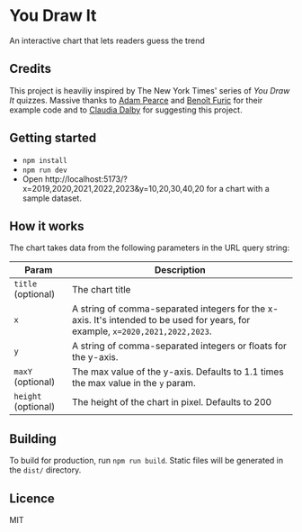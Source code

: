# You Draw It

An interactive chart that lets readers guess the trend

## Credits

This project is heaviliy inspired by The New York Times' series of _You Draw It_ quizzes. Massive thanks to [Adam Pearce](https://twitter.com/adamrpearce) and [Benoît Furic](https://github.com/BenoitFuric) for their example code and to [Claudia Dalby](https://twitter.com/claudiadalby) for suggesting this project.

## Getting started

- `npm install`
- `npm run dev`
- Open http://localhost:5173/?x=2019,2020,2021,2022,2023&y=10,20,30,40,20 for a chart with a sample dataset.

## How it works

The chart takes data from the following parameters in the URL query string:

| Param               | Description                                                                                                                    |
| ------------------- | ------------------------------------------------------------------------------------------------------------------------------ |
| `title` (optional)  | The chart title                                                                                                                |
| `x`                 | A string of comma-separated integers for the x-axis. It's intended to be used for years, for example, `x=2020,2021,2022,2023`. |
| `y`                 | A string of comma-separated integers or floats for the y-axis.                                                                 |
| `maxY` (optional)   | The max value of the y-axis. Defaults to 1.1 times the max value in the `y` param.                                             |
| `height` (optional) | The height of the chart in pixel. Defaults to 200                                                                              |

## Building

To build for production, run `npm run build`. Static files will be generated in the `dist/` directory.

## Licence

MIT
